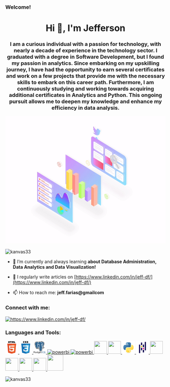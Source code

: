 ### Welcome!

<h1 align="center">Hi 👋, I'm Jefferson</h1>
<h3 align="center"> I am a curious individual with a passion for technology, with nearly a decade of experience in the technology sector. I graduated with a degree in Software Development, but I found my passion in analytics. Since embarking on my upskilling journey, I have had the opportunity to earn several certificates and work on a few projects that provide me with the necessary skills to embark on this career path. Furthermore, I am continuously studying and working towards acquiring additional certificates in Analytics and Python. This ongoing pursuit allows me to deepen my knowledge and enhance my efficiency in data analysis. </h3>

<img src="https://github.com/Kanvas33/Kanvas33/blob/main/analytics_gif.gif" width="800" height="400">

<!--![analytics_gif](https://github.com/Kanvas33/Kanvas33/blob/main/analytics_gif.gif)-->
<!--<img src="https://github.com/Kanvas33/Kanvas33/assets/49963997/c294ab3b-703b-4ae7-a213-a35cdb86f20e" width="1000" height="500">-->

<p> </p>

<p align="left"> <img src="https://komarev.com/ghpvc/?username=kanvas33&label=Profile%20views&color=0e75b6&style=flat" alt="kanvas33" /> </p>

- 🌱 I’m currently and always learning **about Database Administration, Data Analytics and Data Visualization!**

- 📝 I regularly write articles on [https://www.linkedin.com/in/jeff-df/](https://www.linkedin.com/in/jeff-df/)

- 📫 How to reach me: **jeff.farias@gmailcom**

<h3 align="left">Connect with me:</h3>
<p align="left">
<a href="https://www.linkedin.com/in/jeff-df/" target="blank"><img align="center" src="https://raw.githubusercontent.com/rahuldkjain/github-profile-readme-generator/master/src/images/icons/Social/linked-in-alt.svg" alt="https://www.linkedin.com/in/jeff-df/" height="30" width="40" /></a>
</p>

<h3 align="left">Languages and Tools:</h3>
<p align="left"> 
<a href="https://www.w3.org/html/" target="_blank" rel="noreferrer"> <img src="https://raw.githubusercontent.com/devicons/devicon/master/icons/html5/html5-original-wordmark.svg" alt="html5" width="40" height="40"/> </a> 
<a href="https://www.w3schools.com/css/" target="_blank" rel="noreferrer"> <img src="https://raw.githubusercontent.com/devicons/devicon/master/icons/css3/css3-original-wordmark.svg" alt="css3" width="40" height="40"/> </a> 
<a href="https://www.postgresql.org" target="_blank" rel="noreferrer"> <img src="https://raw.githubusercontent.com/devicons/devicon/master/icons/postgresql/postgresql-original-wordmark.svg" alt="postgresql" width="40" height="40"/> </a> 
<a href="https://powerbi.microsoft.com/en-us/" target="_blank" rel="noreferrer"> <img src="https://github.com/microsoft/PowerBI-Icons/blob/main/PNG/Power-BI.png" alt="powerbi" width="40" height="40"/> </a>
<a href="https://powerquery.microsoft.com/en-us/" target="_blank" rel="noreferrer"> <img src="https://www.myonlinetraininghub.com/wp-content/uploads/2016/02/power_query_thumb.png" alt="powerbi" width="50" height="50"/> </a>
<a href="https://code.visualstudio.com/" target="_blank" rel="noreferrer"> <img src="https://cdn.jsdelivr.net/gh/devicons/devicon/icons/vscode/vscode-original-wordmark.svg" width="40" height="40"/> </a>
<a href="https://jupyter.org/" target="_blank" rel="noreferrer"> <img src="https://cdn.jsdelivr.net/gh/devicons/devicon/icons/jupyter/jupyter-original-wordmark.svg" width="40" height="40"/> </a>
<a href="https://www.python.org" target="_blank" rel="noreferrer"> <img src="https://raw.githubusercontent.com/devicons/devicon/master/icons/python/python-original.svg" alt="python" width="40" height="40"/> </a>
<a href="https://pandas.pydata.org/" target="_blank" rel="noreferrer"> <img src="https://raw.githubusercontent.com/devicons/devicon/2ae2a900d2f041da66e950e4d48052658d850630/icons/pandas/pandas-original.svg" alt="pandas" width="40" height="40"/> </a> 
<a href="https://matplotlib.org/" target="_blank" rel="noreferrer"> <img src="https://upload.wikimedia.org/wikipedia/commons/0/01/Created_with_Matplotlib-logo.svg" width="40" height="40"/> </a>
<a href="https://numpy.org/" target="_blank" rel="noreferrer"> <img src="https://cdn.jsdelivr.net/gh/devicons/devicon/icons/numpy/numpy-original.svg" width="40" height="40"/> </a>
<a href="https://https://www.crummy.com/software/BeautifulSoup//" target="_blank" rel="noreferrer"> <img src="https://encrypted-tbn0.gstatic.com/images?q=tbn:ANd9GcQGuutC_HUqpO8o5z7HxMEdaVhjdzFC3Tf6zw&usqp=CAU" width=40" height="40"/> </a>
<a href="https://geopandas.org/en/stable/" target="_blank" rel="noreferrer"> <img src="https://pbs.twimg.com/profile_images/1298690508106215431/jB-srHVX_400x400.jpg" width="40" height="40"/> </a>
<a href="https://scikit-learn.org/stable/" target="_blank" rel="noreferrer"> <img src="https://images.crunchbase.com/image/upload/c_lpad,h_256,w_256,f_auto,q_auto:eco,dpr_1/qrugo0ng5eo6xmzweail" width="50" height="50"/> </a>


          
          
</p>         
          
<p><img align="center" src="https://github-readme-stats.vercel.app/api/top-langs?username=kanvas33&show_icons=true&locale=en&layout=compact" alt="kanvas33" /></p>
         

